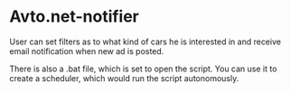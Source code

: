 # Avto.net-notifier

User can set filters as to what kind of cars he is interested in and receive email notification when new ad is posted.

There is also a .bat file, which is set to open the script. You can use it to create a scheduler, which would run the script autonomously.
